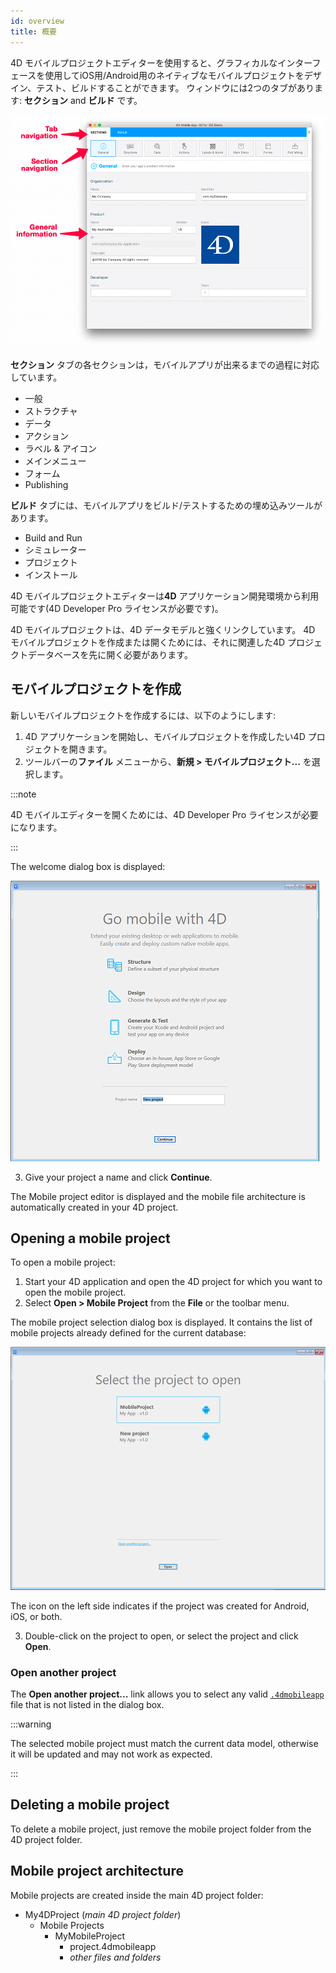 ```yaml
---
id: overview
title: 概要
---
```



4D モバイルプロジェクトエディターを使用すると、グラフィカルなインターフェースを使用してiOS用/Android用のネイティブなモバイルプロジェクトをデザイン、テスト、ビルドすることができます。 ウィンドウには2つのタブがあります: **セクション** and **ビルド** です。

![General画面](img/General-section-4D-for-iOS.png)

**セクション** タブの各セクションは，モバイルアプリが出来るまでの過程に対応しています。

* 一般
* ストラクチャ
* データ
* アクション
* ラベル & アイコン
* メインメニュー
* フォーム
* Publishing

**ビルド** タブには、モバイルアプリをビルド/テストするための埋め込みツールがあります。

* Build and Run
* シミュレーター
* プロジェクト
* インストール

4D モバイルプロジェクトエディターは**4D** アプリケーション開発環境から利用可能です(4D Developer Pro ライセンスが必要です)。

4D モバイルプロジェクトは、4D データモデルと強くリンクしています。 4D モバイルプロジェクトを作成または開くためには、それに関連した4D プロジェクトデータベースを先に開く必要があります。


## モバイルプロジェクトを作成

新しいモバイルプロジェクトを作成するには、以下のようにします:

1. 4D アプリケーションを開始し、モバイルプロジェクトを作成したい4D プロジェクトを開きます。
2. ツールバーの**ファイル** メニューから、**新規 > モバイルプロジェクト...** を選択します。

:::note

4D モバイルエディターを開くためには、4D Developer Pro ライセンスが必要になります。

:::

The welcome dialog box is displayed:

![Project Name](img/new-project.png)

3. Give your project a name and click **Continue**.

The Mobile project editor is displayed and the mobile file architecture is automatically created in your 4D project.

## Opening a mobile project

To open a mobile project:

1. Start your 4D application and open the 4D project for which you want to open the mobile project.
2. Select **Open > Mobile Project** from the **File** or the toolbar menu.

The mobile project selection dialog box is displayed. It contains the list of mobile projects already defined for the current database:

![Project Name](img/select-project.png)

The icon on the left side indicates if the project was created for Android, iOS, or both.

3. Double-click on the project to open, or select the project and click **Open**.

### Open another project

The **Open another project...** link allows you to select any valid [`.4dmobileapp`](#mobile-project-architecture) file that is not listed in the dialog box.

:::warning

The selected mobile project must match the current data model, otherwise it will be updated and may not work as expected.

:::

## Deleting a mobile project

To delete a mobile project, just remove the mobile project folder from the 4D project folder.


## Mobile project architecture

Mobile projects are created inside the main 4D project folder:

- My4DProject (*main 4D project folder*)
    + Mobile Projects
        * MyMobileProject
            - project.4dmobileapp
            - *other files and folders*


